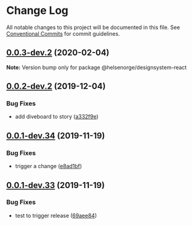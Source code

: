 # Change Log

All notable changes to this project will be documented in this file.
See [Conventional Commits](https://conventionalcommits.org) for commit guidelines.

## [0.0.3-dev.2](https://github.com/helsenorge/designsystem/compare/v0.0.3-dev.1...v0.0.3-dev.2) (2020-02-04)

**Note:** Version bump only for package @helsenorge/designsystem-react





## [0.0.2-dev.2](https://github.com/helsenorge/designsystem/compare/v0.0.2-dev.1...v0.0.2-dev.2) (2019-12-04)


### Bug Fixes

* add diveboard to story ([a332f9e](https://github.com/helsenorge/designsystem/commit/a332f9e40b912bfde97e48103dc4ba817cc711d7))





## [0.0.1-dev.34](https://github.com/helsenorge/designsystem/compare/v0.0.1-dev.33...v0.0.1-dev.34) (2019-11-19)


### Bug Fixes

* trigger a change ([e8ad1bf](https://github.com/helsenorge/designsystem/commit/e8ad1bfa806811133ea648ee87ef1f7a9a72b645))





## [0.0.1-dev.33](https://github.com/helsenorge/designsystem/compare/v0.0.1-dev.32...v0.0.1-dev.33) (2019-11-19)


### Bug Fixes

* test to trigger release ([69aee84](https://github.com/helsenorge/designsystem/commit/69aee84c9fbfa26089b7a4f9769799f394d45617))
